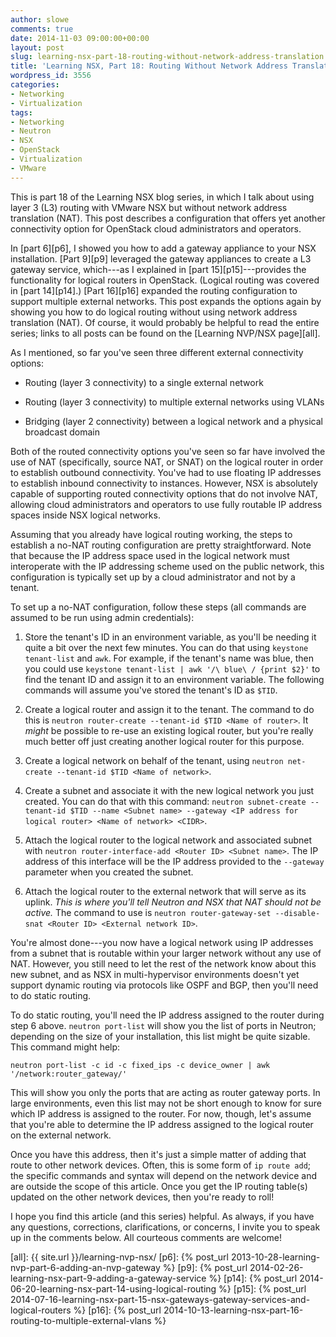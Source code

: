 ```yaml
---
author: slowe
comments: true
date: 2014-11-03 09:00:00+00:00
layout: post
slug: learning-nsx-part-18-routing-without-network-address-translation
title: 'Learning NSX, Part 18: Routing Without Network Address Translation'
wordpress_id: 3556
categories:
- Networking
- Virtualization
tags:
- Networking
- Neutron
- NSX
- OpenStack
- Virtualization
- VMware
---
```


This is part 18 of the Learning NSX blog series, in which I talk about using layer 3 (L3) routing with VMware NSX but without network address translation (NAT). This post describes a configuration that offers yet another connectivity option for OpenStack cloud administrators and operators.

In [part 6][p6], I showed you how to add a gateway appliance to your NSX installation. [Part 9][p9] leveraged the gateway appliances to create a L3 gateway service, which---as I explained in [part 15][p15]---provides the functionality for logical routers in OpenStack. (Logical routing was covered in [part 14][p14].) [Part 16][p16] expanded the routing configuration to support multiple external networks. This post expands the options again by showing you how to do logical routing without using network address translation (NAT). Of course, it would probably be helpful to read the entire series; links to all posts can be found on the [Learning NVP/NSX page][all].

As I mentioned, so far you've seen three different external connectivity options:

* Routing (layer 3 connectivity) to a single external network

* Routing (layer 3 connectivity) to multiple external networks using VLANs

* Bridging (layer 2 connectivity) between a logical network and a physical broadcast domain

Both of the routed connectivity options you've seen so far have involved the use of NAT (specifically, source NAT, or SNAT) on the logical router in order to establish outbound connectivity. You've had to use floating IP addresses to establish inbound connectivity to instances. However, NSX is absolutely capable of supporting routed connectivity options that do not involve NAT, allowing cloud administrators and operators to use fully routable IP address spaces inside NSX logical networks.

Assuming that you already have logical routing working, the steps to establish a no-NAT routing configuration are pretty straightforward. Note that because the IP address space used in the logical network must interoperate with the IP addressing scheme used on the public network, this configuration is typically set up by a cloud administrator and not by a tenant.

To set up a no-NAT configuration, follow these steps (all commands are assumed to be run using admin credentials):

1. Store the tenant's ID in an environment variable, as you'll be needing it quite a bit over the next few minutes. You can do that using `keystone tenant-list` and `awk`. For example, if the tenant's name was blue, then you could use `keystone tenant-list | awk '/\ blue\ / {print $2}'` to find the tenant ID and assign it to an environment variable. The following commands will assume you've stored the tenant's ID as `$TID`.

2. Create a logical router and assign it to the tenant. The command to do this is `neutron router-create --tenant-id $TID <Name of router>`. It _might_ be possible to re-use an existing logical router, but you're really much better off just creating another logical router for this purpose.

3. Create a logical network on behalf of the tenant, using `neutron net-create --tenant-id $TID <Name of network>`.

4. Create a subnet and associate it with the new logical network you just created. You can do that with this command: `neutron subnet-create --tenant-id $TID --name <Subnet name> --gateway <IP address for logical router> <Name of network> <CIDR>`.

5. Attach the logical router to the logical network and associated subnet with `neutron router-interface-add <Router ID> <Subnet name>`. The IP address of this interface will be the IP address provided to the `--gateway` parameter when you created the subnet.

6. Attach the logical router to the external network that will serve as its uplink. _This is where you'll tell Neutron and NSX that NAT should not be active._ The command to use is `neutron router-gateway-set --disable-snat <Router ID> <External network ID>`.

You're almost done---you now have a logical network using IP addresses from a subnet that is routable within your larger network without any use of NAT. However, you still need to let the rest of the network know about this new subnet, and as NSX in multi-hypervisor environments doesn't yet support dynamic routing via protocols like OSPF and BGP, then you'll need to do static routing.

To do static routing, you'll need the IP address assigned to the router during step 6 above. `neutron port-list` will show you the list of ports in Neutron; depending on the size of your installation, this list might be quite sizable. This command might help:

    neutron port-list -c id -c fixed_ips -c device_owner | awk '/network:router_gateway/'

This will show you only the ports that are acting as router gateway ports. In large environments, even this list may not be short enough to know for sure which IP address is assigned to the router. For now, though, let's assume that you're able to determine the IP address assigned to the logical router on the external network.

Once you have this address, then it's just a simple matter of adding that route to other network devices. Often, this is some form of `ip route add`; the specific commands and syntax will depend on the network device and are outside the scope of this article. Once you get the IP routing table(s) updated on the other network devices, then you're ready to roll!

I hope you find this article (and this series) helpful. As always, if you have any questions, corrections, clarifications, or concerns, I invite you to speak up in the comments below. All courteous comments are welcome!

[all]: {{ site.url }}/learning-nvp-nsx/
[p6]: {% post_url 2013-10-28-learning-nvp-part-6-adding-an-nvp-gateway %}
[p9]: {% post_url 2014-02-26-learning-nsx-part-9-adding-a-gateway-service %}
[p14]: {% post_url 2014-06-20-learning-nsx-part-14-using-logical-routing %}
[p15]: {% post_url 2014-07-16-learning-nsx-part-15-nsx-gateways-gateway-services-and-logical-routers %}
[p16]: {% post_url 2014-10-13-learning-nsx-part-16-routing-to-multiple-external-vlans %}
